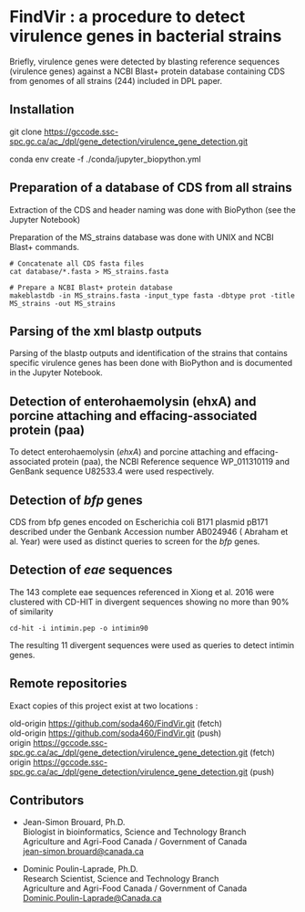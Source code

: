 
# FindVir : a procedure to detect virulence genes in bacterial strains

Briefly, virulence genes were detected by blasting reference sequences (virulence genes) against a NCBI Blast+ protein database containing CDS from genomes of all strains (244) included in DPL paper.

## Installation

git clone https://gccode.ssc-spc.gc.ca/ac_/dpl/gene_detection/virulence_gene_detection.git

conda env create -f ./conda/jupyter_biopython.yml


## Preparation of a database of CDS from all strains

Extraction of the CDS and header naming was done with BioPython (see the Jupyter Notebook)

Preparation of the MS_strains database was done with UNIX and NCBI Blast+ commands.

```shell
# Concatenate all CDS fasta files
cat database/*.fasta > MS_strains.fasta

# Prepare a NCBI Blast+ protein database
makeblastdb -in MS_strains.fasta -input_type fasta -dbtype prot -title MS_strains -out MS_strains
```

## Parsing of the xml blastp outputs

Parsing of the blastp outputs and identification of the strains that contains specific virulence genes has been done with BioPython and is documented in the Jupyter Notebook.


## Detection of enterohaemolysin (ehxA) and porcine attaching and effacing-associated protein (paa)

To detect enterohaemolysin (*ehxA*) and porcine attaching and effacing-associated protein (paa), the NCBI Reference sequence WP_011310119 and GenBank sequence U82533.4 were used respectively.


## Detection of *bfp* genes

CDS from bfp genes encoded on Escherichia coli B171 plasmid pB171 described under the Genbank Accession number AB024946 ( Abraham et al. Year) were used as distinct queries to screen for the *bfp* genes.

## Detection of *eae* sequences

The 143 complete eae sequences referenced in Xiong et al. 2016  were clustered with CD-HIT in divergent sequences showing no more than 90% of similarity

```shell
cd-hit -i intimin.pep -o intimin90 
```

The resulting 11 divergent sequences were used as queries to detect intimin genes.


## Remote repositories

Exact copies of this project exist at two locations :

old-origin	https://github.com/soda460/FindVir.git (fetch)  
old-origin	https://github.com/soda460/FindVir.git (push)  
origin	https://gccode.ssc-spc.gc.ca/ac_/dpl/gene_detection/virulence_gene_detection.git (fetch)  
origin	https://gccode.ssc-spc.gc.ca/ac_/dpl/gene_detection/virulence_gene_detection.git (push)  


## Contributors

  * Jean-Simon Brouard, Ph.D.  
Biologist in bioinformatics, Science and Technology Branch  
Agriculture and Agri-Food Canada / Government of Canada  
jean-simon.brouard@canada.ca


  * Dominic Poulin-Laprade, Ph.D.  
Research Scientist, Science and Technology Branch  
Agriculture and Agri-Food Canada / Government of Canada  
Dominic.Poulin-Laprade@Canada.ca



